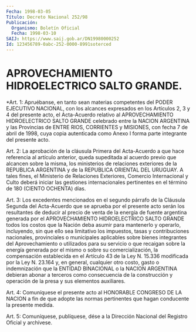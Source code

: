 ```yaml
---
Fecha: 1998-03-05
Título: Decreto Nacional 252/98
Publicación:
  Organismo: Boletín Oficial
  Fecha: 1998-03-10
SAIJ: https://www.saij.gob.ar/DN19980000252
Id: 123456789-0abc-252-0000-8991soterced
---
```

# APROVECHAMIENTO HIDROELECTRICO SALTO GRANDE.

<a id="1"></a>
*Art. 1: Apruébanse,  en  tanto  sean  materias competentes del PODER  EJECUTIVO  NACIONAL,  con  los  alcances expresados  en  los Artículos  2,  3  y  4  del presente acto, el Acta-Acuerdo relativo al  APROVECHAMIENTO HIDROELECTRICO  SALTO  GRANDE celebrado entre la NACION ARGENTINA y las Provincias de ENTRE RIOS, CORRIENTES y MISIONES, con fecha 7 de abril de 1998, cuya copia autenticada como Anexo  I forma parte integrante del presente acto.

<a id="2"></a>
Art. 2: La aprobación de la cláusula Primera  del  Acta-Acuerdo  a que  hace  referencia  al  artículo  anterior,  queda supeditada al acuerdo  previo  que  alcancen  sobre la misma, los ministerios  de relaciones exteriores de la REPUBLICA  ARGENTINA  y de la REPUBLICA ORIENTAL  DEL URUGUAY. A tales fines, el Ministerio  de  Relaciones Exteriores,  Comercio  Internacional  y  Culto  deberá  iniciar las gestiones internacionales pertinentes en el término de 180  (CIENTO OCHENTA) días.

<a id="3"></a>
Art.  3: Los excedentes mencionados en el segundo párrafo de  la Cláusula Segunda  del  Acta-Acuerdo  que se aprueba por el presente acto serán los resultantes de deducir  al  precio  de  venta  de la energía   de  fuente  argentina  generada  por  el  APROVECHAMIENTO HIDROELECTRICO  SALTO  GRANDE  todos  los costos que la Nación deba asumir para mantenerlo y operarlo, incluyendo,  sin  que  ello  sea limitativo   los  impuestos,  tasas  y  contribuciones  nacionales, provinciales  o municipales aplicables sobre bienes integrantes del Aprovechamiento  o utilizados para su servicio o que recaigan sobre la energía generada  por  el  mismo o sobre su comercialización, la compensación establecida en el Artículo  43  de  la  Ley N. 15.336 modificada por la Ley N. 23.164 y, en general, cualquier otro costo, gasto  o  indemnización  que  la  ENTIDAD  BINACIONAL  o  la NACION ARGENTINA  debieran  abonar  a  terceros  como  consecuencia  de la construcción  y  operación  de  la presa y sus elementos auxiliares.

<a id="4"></a>
Art. 4: Comuníquese el presente  acto  al HONORABLE CONGRESO DE LA NACION  a  fin  de  que  adopte  las normas pertinentes  que  hagan conducente la presente medida.

<a id="5"></a>
Art. 5: Comuníquese, publíquese, dése a la Dirección Nacional del Registro Oficial y archívese.